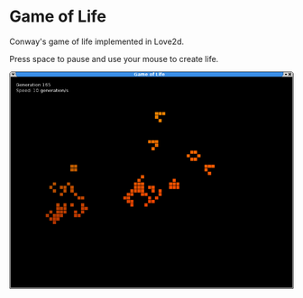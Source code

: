 Game of Life
============

Conway's game of life implemented in Love2d.

Press space to pause and use your mouse to create life.

![Screenshot](screenshot.png)